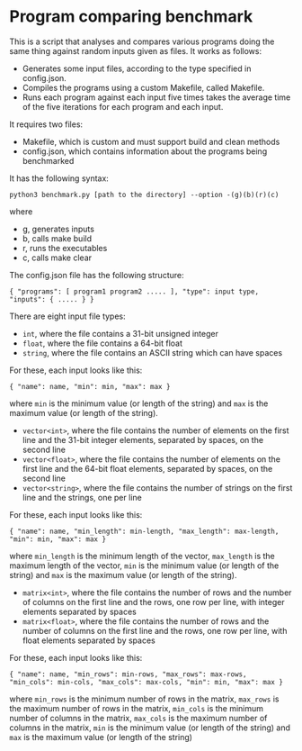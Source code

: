 
# Program comparing benchmark

This is a script that analyses and compares various programs doing the same
thing against random inputs given as files. It works as follows:

* Generates some input files, according to the type specified in config.json.
* Compiles the programs using a custom Makefile, called Makefile.
* Runs each program against each input five times takes the average time of the
five iterations for each program and each input. 

It requires two files:
* Makefile, which is custom and must support build and clean methods
* config.json, which contains information about the programs being benchmarked



It has the following syntax:

`python3 benchmark.py [path to the directory] --option -(g)(b)(r)(c)`

where
* g, generates inputs
* b, calls make build
* r, runs the executables
* c, calls make clear



The config.json file has the following structure:

`{
    "programs": [
        program1
        program2
        .....
    ],
    "type": input type,
    "inputs": {
        .....
    }
 }`

There are eight input file types:
- `int`, where the file contains a 31-bit unsigned integer
- `float`, where the file contains a 64-bit float
- `string`, where the file contains an ASCII string which can have spaces

 For these, each input looks like this:

`{
    "name": name,
    "min": min,
    "max": max
}`

 where `min` is the minimum value (or length of the string) and `max` is the
 maximum value (or length of the string).

- `vector<int>`, where the file contains the number of elements on the first 
line and the 31-bit integer elements, separated by spaces, on the second line
- `vector<float>`, where the file contains the number of elements on the first 
line and the 64-bit float elements, separated by spaces, on the second line
- `vector<string>`, where the file contains the number of strings on the first
line and the strings, one per line

 For these, each input looks like this:

`{
    "name": name,
    "min_length": min-length,
    "max_length": max-length,
    "min": min,
    "max": max
}`

 where `min_length` is the minimum length of the vector, `max_length` is the 
 maximum length of the vector, `min` is the minimum value (or length of the
 string) and `max` is the maximum value (or length of the string).

- `matrix<int>`, where the file contains the number of rows and the number of
columns on the first line and the rows, one row per line, with integer elements
separated by spaces
- `matrix<float>`, where the file contains the number of rows and the number of
columns on the first line and the rows, one row per line, with float elements
separated by spaces

 For these, each input looks like this:

`{
    "name": name,
    "min_rows": min-rows,
    "max_rows": max-rows,
    "min_cols": min-cols,
    "max_cols": max-cols,
    "min": min,
    "max": max
}`

 where `min_rows` is the minimum number of rows in the matrix, `max_rows` is
 the maximum number of rows in the matrix, `min_cols` is the minimum number 
 of columns in the matrix, `max_cols` is the maximum number of columns in the
 matrix, `min` is the minimum value (or length of the string) and `max` is the
 maximum value (or length of the string)
